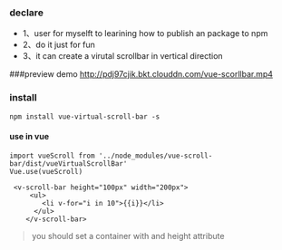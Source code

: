 ### declare
- 1、user for myselft to learining how to publish an package to npm
- 2、do it just for fun
- 3、it can create a virutal scrollbar in vertical direction

###preview demo
http://pdj97cjik.bkt.clouddn.com/vue-scorllbar.mp4

### install
```
npm install vue-virtual-scroll-bar -s
```
####  use in vue
```
import vueScroll from '../node_modules/vue-scroll-bar/dist/vueVirtualScrollBar'
Vue.use(vueScroll)
```
```
 <v-scroll-bar height="100px" width="200px">
     <ul>
        <li v-for="i in 10">{{i}}</li>
      </ul>
    </v-scroll-bar>
```
>you should set a container with and height attribute

